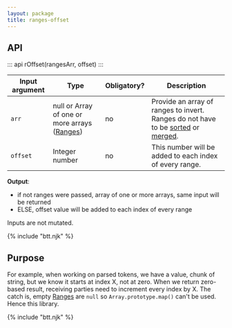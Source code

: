 ```yaml
---
layout: package
title: ranges-offset
---
```


## API

::: api
rOffset(rangesArr, offset)
:::

| Input argument | Type                         | Obligatory? | Description                                                                                                                                                                                                                 |
| -------------- | ---------------------------- | ----------- | --------------------------------------------------------------------------------------------------------------------------------------------------------------------------------------------------------------------------- |
| `arr`  | null or Array of one or more arrays ([Ranges](/ranges/)) | no         | Provide an array of ranges to invert. Ranges do not have to be [sorted](/os/ranges-sort/) or [merged](/os/ranges-merge/). |
| `offset`       | Integer number               | no         | This number will be added to each index of every range.  |

**Output**:

- if not ranges were passed, array of one or more arrays, same input will be returned
- ELSE, offset value will be added to each index of every range

Inputs are not mutated.

{% include "btt.njk" %}

## Purpose

For example, when working on parsed tokens, we have a value, chunk of string, but we know it starts at index X, not at zero. When we return zero-based result, receiving parties need to increment every index by X. The catch is, empty [Ranges](/ranges/) are `null` so `Array.prototype.map()` can't be used. Hence this library.

{% include "btt.njk" %}
